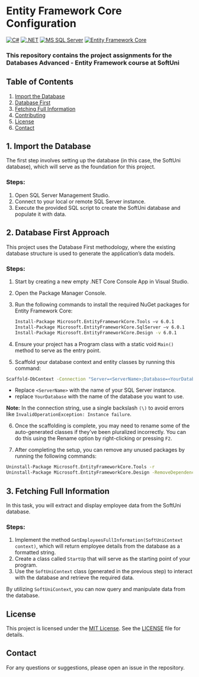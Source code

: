 # Entity Framework Core Configuration

[![C#](https://img.shields.io/badge/Made%20with-C%23-239120.svg)](https://learn.microsoft.com/en-us/dotnet/csharp/)
[![.NET](https://img.shields.io/badge/.NET-5C2D91.svg)](https://dotnet.microsoft.com/)
[![MS SQL Server](https://img.shields.io/badge/Database-MS%20SQL%20Server-CC2927.svg)](https://www.microsoft.com/en-us/sql-server)
[![Entity Framework Core](https://img.shields.io/badge/Entity%20Framework-Core-512BD4.svg)](https://github.com/dotnet/efcore)

### This repository contains the project assignments for the **Databases Advanced - Entity Framework** course at SoftUni

## Table of Contents

1. [Import the Database](#1-import-the-database)
2. [Database First](#2-database-first)
3. [Fetching Full Information](#3-fetching-full-information)
4. [Contributing](#contributing)
5. [License](#license)
6. [Contact](#contact)

## 1. Import the Database
The first step involves setting up the database (in this case, the SoftUni database), which will serve as the foundation for this project.

### Steps:
1. Open SQL Server Management Studio.
2. Connect to your local or remote SQL Server instance.
3. Execute the provided SQL script to create the SoftUni database and populate it with data.

## 2. Database First Approach
This project uses the Database First methodology, where the existing database structure is used to generate the application’s data models.

### Steps:
1. Start by creating a new empty .NET Core Console App in Visual Studio.
2. Open the Package Manager Console.
3. Run the following commands to install the required NuGet packages for Entity Framework Core:

   ```sh
   Install-Package Microsoft.EntityFrameworkCore.Tools –v 6.0.1
   Install-Package Microsoft.EntityFrameworkCore.SqlServer –v 6.0.1
   Install-Package Microsoft.EntityFrameworkCore.Design -v 6.0.1


4. Ensure your project has a Program class with a static void `Main()` method to serve as the entry point.
5. Scaffold your database context and entity classes by running this command:

 ```sh
Scaffold-DbContext -Connection "Server=<ServerName>;Database=<YourDatabase>;Integrated Security=True;" -Provider Microsoft.EntityFrameworkCore.SqlServer -OutputDir Data/Models
 ```

- Replace `<ServerName>` with the name of your SQL Server instance.
- replace `YourDatabase` with the name of the database you want to use.
  
**Note:** In the connection string, use a single backslash `(\)` to avoid errors like `InvalidOperationException: Instance failure`.

6. Once the scaffolding is complete, you may need to rename some of the auto-generated classes if they’ve been pluralized incorrectly. You can do this using the Rename option by right-clicking or pressing `F2`.

7. After completing the setup, you can remove any unused packages by running the following commands:

```sh
Uninstall-Package Microsoft.EntityFrameworkCore.Tools -r
Uninstall-Package Microsoft.EntityFrameworkCore.Design -RemoveDependencies
```

## 3. Fetching Full Information
In this task, you will extract and display employee data from the SoftUni database.
### Steps:
1. Implement the method `GetEmployeesFullInformation(SoftUniContext context)`, which will return employee details from the database as a formatted string.
2. Create a class called `StartUp` that will serve as the starting point of your program.
3. Use the `SoftUniContext` class (generated in the previous step) to interact with the database and retrieve the required data.
   
By utilizing `SoftUniContext`, you can now query and manipulate data from the database.

## License
This project is licensed under the [MIT License](LICENSE). See the [LICENSE](LICENSE) file for details.

## Contact
For any questions or suggestions, please open an issue in the repository.
